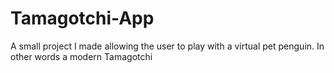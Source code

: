 # Tamagotchi-App
A small project I made allowing the user to play with a virtual pet penguin. In other words a modern Tamagotchi 
